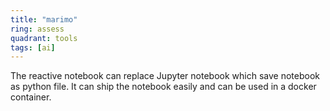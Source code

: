 ```yaml
---
title: "marimo"
ring: assess
quadrant: tools
tags: [ai]
---
```


The reactive notebook can replace Jupyter notebook which save notebook as python file. It can ship the notebook easily and can be used in a docker container.
